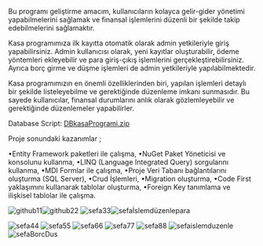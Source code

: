 Bu programı geliştirme amacım, kullanıcıların kolayca gelir-gider yönetimi yapabilmelerini sağlamak ve finansal işlemlerini düzenli bir şekilde takip edebilmelerini sağlamaktır. 
 
Kasa programımıza ilk kayıtta otomatik olarak admin yetkileriyle giriş yapabilirsiniz. Admin kullanıcısı olarak, yeni kayıtlar oluşturabilir, ödeme yöntemleri ekleyebilir ve para giriş-çıkış işlemlerini gerçekleştirebilirsiniz. Ayrıca borç girme ve düşme işlemleri de admin yetkileriyle yapılabilmektedir. 
 
Kasa programımızın en önemli özelliklerinden biri, yapılan işlemleri detaylı bir şekilde listeleyebilme ve gerektiğinde düzenleme imkanı sunmasıdır. Bu sayede kullanıcılar, finansal durumlarını anlık olarak gözlemleyebilir ve gerektiğinde düzenlemeler yapabilirler. 

Database Script:  [DBkasaProgrami.zip](https://github.com/user-attachments/files/15934397/DBkasaProgrami.zip)


Proje sonundaki kazanımlar ; 
 
•Entity Framework paketleri ile çalışma, 
•NuGet Paket Yöneticisi ve konsolunu kullanma, 
•LINQ (Language Integrated Query) sorgularını kullanma, 
•MDI Formlar ile çalışma, 
•Proje Veri Tabanı bağlantılarını oluşturma (SQL Server), 
•Crud İşlemleri, 
•Migration oluşturma, 
•Code First yaklaşımını kullanarak tablolar oluşturma, 
•Foreign Key tanımlama ve ilişkisel tablolar ile çalışma. 

![github11](https://github.com/sefaaksux/Kasa-Programi/assets/113643261/ae753c34-bbe8-49ac-be65-3fd0545d5dc8)![github22](https://github.com/sefaaksux/Kasa-Programi/assets/113643261/0e2e8cdc-3652-49a8-948e-2515647a8752)
![sefa33](https://github.com/sefaaksux/Kasa-Programi/assets/113643261/eefe628c-b6c1-4470-afbe-9abd6e8dab6a)![sefaİslemdüzenlepara](https://github.com/sefaaksux/Kasa-Programi/assets/113643261/91397c2f-bb74-4834-8b5d-720765d359a0)

![sefa44](https://github.com/sefaaksux/Kasa-Programi/assets/113643261/993057ff-3b25-4f60-976e-555776c39dbe)
![sefa55](https://github.com/sefaaksux/Kasa-Programi/assets/113643261/3675e816-baa2-4733-a0cc-4c0089439f80)
![sefa66](https://github.com/sefaaksux/Kasa-Programi/assets/113643261/b18944db-9ac6-434b-afc5-8761f31926b7)
![sefa77](https://github.com/sefaaksux/Kasa-Programi/assets/113643261/cb13af0b-8b5c-40fe-a852-6903c7b4a6af)
![sefa88](https://github.com/sefaaksux/Kasa-Programi/assets/113643261/b0839f49-aab8-4ed7-940a-327b9a6c3847)
![sefaislemduzenle](https://github.com/sefaaksux/Kasa-Programi/assets/113643261/ba94913a-38e6-4a86-a37e-00473e1aa639)
![sefaBorcDus](https://github.com/sefaaksux/Kasa-Programi/assets/113643261/aa68aa16-9212-46a3-b559-d321d59dcbd2)






